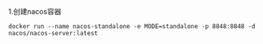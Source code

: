 1.创建nacos容器

```shell
docker run --name nacos-standalone -e MODE=standalone -p 8848:8848 -d nacos/nacos-server:latest
```

